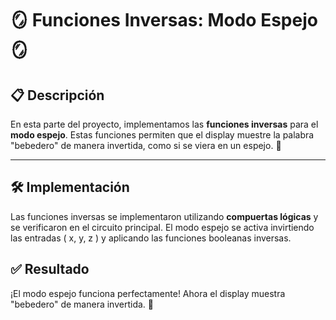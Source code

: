 # 🪞 Funciones Inversas: Modo Espejo 🪞

## 📋 Descripción

En esta parte del proyecto, implementamos las **funciones inversas** para el **modo espejo**. Estas funciones permiten que el display muestre la palabra "bebedero" de manera invertida, como si se viera en un espejo. 🔄

---

## 🛠️ Implementación

Las funciones inversas se implementaron utilizando **compuertas lógicas** y se verificaron en el circuito principal. El modo espejo se activa invirtiendo las entradas \( x, y, z \) y aplicando las funciones booleanas inversas.


## ✅ Resultado

¡El modo espejo funciona perfectamente! Ahora el display muestra "bebedero" de manera invertida. 🎉
